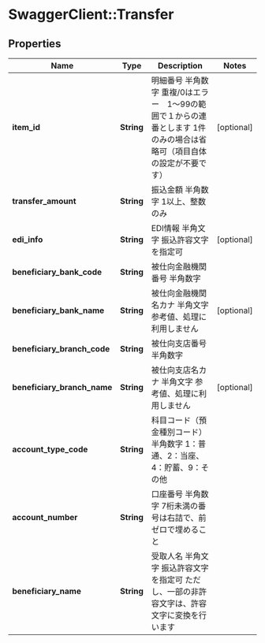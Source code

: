 # SwaggerClient::Transfer

## Properties
Name | Type | Description | Notes
------------ | ------------- | ------------- | -------------
**item_id** | **String** | 明細番号 半角数字 重複/0はエラー　1～99の範囲で１からの連番とします 1件のみの場合は省略可（項目自体の設定が不要です）  | [optional] 
**transfer_amount** | **String** | 振込金額 半角数字 1以上、整数のみ  | 
**edi_info** | **String** | EDI情報 半角文字 振込許容文字を指定可  | [optional] 
**beneficiary_bank_code** | **String** | 被仕向金融機関番号 半角数字  | 
**beneficiary_bank_name** | **String** | 被仕向金融機関名カナ 半角文字 参考値、処理に利用しません  | [optional] 
**beneficiary_branch_code** | **String** | 被仕向支店番号 半角数字  | 
**beneficiary_branch_name** | **String** | 被仕向支店名カナ 半角文字 参考値、処理に利用しません  | [optional] 
**account_type_code** | **String** | 科目コード（預金種別コード） 半角数字 1：普通、2：当座、4：貯蓄、9：その他  | 
**account_number** | **String** | 口座番号 半角数字 7桁未満の番号は右詰で、前ゼロで埋めること  | 
**beneficiary_name** | **String** | 受取人名 半角文字 振込許容文字を指定可 ただし、一部の非許容文字は、許容文字に変換を行います  | 


